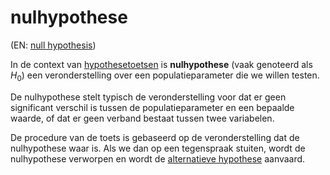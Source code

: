 # nulhypothese

(EN: [null hypothesis](../en/null-hypothesis.md))

In de context van [hypothesetoetsen](hypothesetoets.md) is **nulhypothese** (vaak genoteerd als $H_0$) een veronderstelling over een populatieparameter die we willen testen.

De nulhypothese stelt typisch de veronderstelling voor dat er geen significant verschil is tussen de populatieparameter en een bepaalde waarde, of dat er geen verband bestaat tussen twee variabelen.

De procedure van de toets is gebaseerd op de veronderstelling dat de nulhypothese waar is. Als we dan op een tegenspraak stuiten, wordt de nulhypothese verworpen en wordt de [alternatieve hypothese](alternatieve-hypothese.md) aanvaard.
